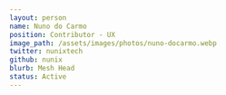 ```yaml
---
layout: person
name: Nuno do Carmo
position: Contributor - UX
image_path: /assets/images/photos/nuno-docarmo.webp
twitter: nunixtech
github: nunix
blurb: Mesh Head
status: Active
---
```

